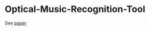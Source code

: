 # Optical-Music-Recognition-Tool

See [paper](https://github.com/Tomeriko96/Optical-Music-Recognition-Tool/blob/master/Paper_OMR_n_grams.pdf)
